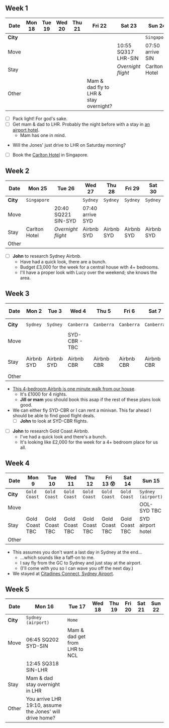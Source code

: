 ## Week 1

| Date     | Mon 18 | Tue 19 | Wed 20 | Thu 21 | Fri 22                                 | Sat 23              | Sun 24           |
| -------- | ------ | ------ | ------ | ------ | -------------------------------------- | ------------------- | ---------------- |
| **City** |        |        |        |        |                                        |                     | `Singapore`      |
| Move     |        |        |        |        |                                        | 10:55 SQ317 LHR-SIN | 07:50 arrive SIN |
| Stay     |        |        |        |        |                                        | _Overnight flight_  | Carlton Hotel    |
| Other    |        |        |        |        | Mam & dad fly to LHR & stay overnight? |                     |                  |

- [ ] Pack light! For god's sake.
- [ ] Get mam & dad to LHR. Probably the night before with a stay in [an airport hotel](https://www.heathrow.com/at-the-airport/lounges-hotels-spas/heathrow-hotels).
  - Mam has one in mind.
- Will the Jones' just drive to LHR on Saturday morning?
- [ ] Book the [Carlton Hotel](https://www.carltonhotel.sg/) in Singapore.

## Week 2

| Date     | Mon 25        | Tue 26              | Wed 27           | Thu 28     | Fri 29     | Sat 30     | Mon Dec 1  |
| -------- | ------------- | ------------------- | ---------------- | ---------- | ---------- | ---------- | ---------- |
| **City** | `Singapore`   |                     | `Sydney`         | `Sydney`   | `Sydney`   | `Sydney`   | `Sydney`   |
| Move     |               | 20:40 SQ221 SIN-SYD | 07:40 arrive SYD |            |            |            |            |
| Stay     | Carlton Hotel | _Overnight flight_  | Airbnb SYD       | Airbnb SYD | Airbnb SYD | Airbnb SYD | Airbnb SYD |
| Other    |               |                     |                  |            |            |            |            |

- [ ] **John** to research Sydney Airbnb.
  - Have had a quick look, there are a bunch.
  - Budget £3,000 for the week for a central house with 4+ bedrooms.
  - I'll have a proper look with Lucy over the weekend; she knows the area.

## Week 3

| Date     | Mon 2      | Tue 3      | Wed 4         | Thu 5      | Fri 6      | Sat 7      | Sun 8          |
| -------- | ---------- | ---------- | ------------- | ---------- | ---------- | ---------- | -------------- |
| **City** | `Sydney`   | `Sydney`   | `Canberra`    | `Canberra` | `Canberra` | `Canberra` | `Gold Coast`   |
| Move     |            |            | SYD-CBR - TBC |            |            |            | CBR-OOL TBC    |
| Stay     | Airbnb SYD | Airbnb SYD | Airbnb CBR    | Airbnb CBR | Airbnb CBR | Airbnb CBR | Gold Coast TBC |
| Other    |            |            |               |            |            |            |                |

- [This 4-bedroom Airbnb is one minute walk from our house](https://www.airbnb.com.au/rooms/29219095?check_in=2024-12-04&check_out=2024-12-08&guests=1&adults=5&s=67&unique_share_id=9ac3f978-4c7d-406e-87e5-d8b1fc7fc689).
  - It's £1000 for 4 nights.
  - **Jill or mam** you should book this asap if the rest of these plans look good.
- We can either fly SYD-CBR or I can rent a minivan. This far ahead I should be able to find good flight deals.
  - [ ] **John** to look at SYD-CBR flights.
- [ ] **John** to research Gold Coast Airbnb.
  - I've had a quick look and there's a bunch.
  - It's looking like £2,000 for the week for a 4+ bedroom place for us all.

## Week 4

| Date     | Mon 9          | Tue 10         | Wed 11         | Thu 12         | Fri 13 😲      | Sat 14         | Sun 15             |
| -------- | -------------- | -------------- | -------------- | -------------- | -------------- | -------------- | ------------------ |
| **City** | `Gold Coast`   | `Gold Coast`   | `Gold Coast`   | `Gold Coast`   | `Gold Coast`   | `Gold Coast`   | `Sydney (airport)` |
| Move     |                |                |                |                |                |                | OOL-SYD TBC        |
| Stay     | Gold Coast TBC | Gold Coast TBC | Gold Coast TBC | Gold Coast TBC | Gold Coast TBC | Gold Coast TBC | SYD airport hotel  |
| Other    |                |                |                |                |                |                |                    |

- This assumes you don't want a last day in Sydney at the end...
  - ...which sounds like a faff-on to me.
  - I say fly from the GC to Sydney and just stay at the airport.
  - (I'll come with you so I can wave you off the next day.)
- We stayed at [Citadines Connect, Sydney Airport](http://www.citadines-connect-sydney-airport.connectotels.com).

## Week 5

| Date     | Mon 16                                                   | Tue 17                        | Wed 18 | Thu 19 | Fri 20 | Sat 21 | Sun 22 |
| -------- | -------------------------------------------------------- | ----------------------------- | ------ | ------ | ------ | ------ | ------ |
| **City** | `Sydney (airport)`                                       | `Home`                        |        |        |        |        |        |
| Move     | 06:45 SQ202 SYD-SIN                                      | Mam & dad get from LHR to NCL |        |        |        |        |        |
|          | 12:45 SQ318 SIN-LHR                                      |                               |        |        |        |        |        |
| Stay     | Mam & dad stay overnight in LHR                          |                               |        |        |        |        |        |
| Other    | You arrive LHR 19:10, assume the Jones' will drive home? |                               |        |        |        |        |        |
